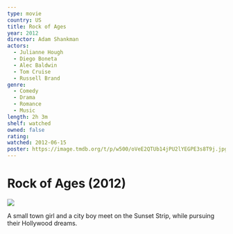 ```yaml
---
type: movie
country: US
title: Rock of Ages
year: 2012
director: Adam Shankman
actors:
  - Julianne Hough
  - Diego Boneta
  - Alec Baldwin
  - Tom Cruise
  - Russell Brand
genre:
  - Comedy
  - Drama
  - Romance
  - Music
length: 2h 3m
shelf: watched
owned: false
rating:
watched: 2012-06-15
poster: https://image.tmdb.org/t/p/w500/oVeE2QTUb14jPU2lYEGPE3s8T9j.jpg
---
```


# Rock of Ages (2012)

![](https://image.tmdb.org/t/p/w500/oVeE2QTUb14jPU2lYEGPE3s8T9j.jpg)

A small town girl and a city boy meet on the Sunset Strip, while pursuing their Hollywood dreams.